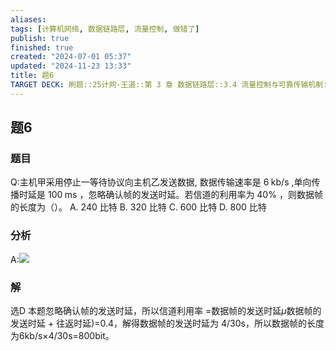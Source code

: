 ```yaml
---
aliases: 
tags: [计算机网络, 数据链路层, 流量控制, 做错了]
publish: true
finished: true
created: "2024-07-01 05:37"
updated: "2024-11-23 13:33"
title: 题6
TARGET DECK: 刷题::25计网-王道::第 3 章 数据链路层::3.4 流量控制与可靠传输机制::题6
---
```

## 题6
### 题目
Q:主机甲采用停止一等待协议向主机乙发送数据, 数据传输速率是 $6\mathrm{\;{kb}}/\mathrm{s}$ ,单向传播时延是 ${100}\mathrm{\;{ms}}$ ，忽略确认帧的发送时延。若信道的利用率为 ${40}\%$ ，则数据帧的长度为（）。
A. 240 比特 
B. 320 比特 
C. 600 比特 
D. 800 比特
### 分析
A:![](https://img.hwenyi.live/202407121053680.webp)
### 解
选D
本题忽略确认帧的发送时延，所以信道利用率 =数据帧的发送时延$\mu$数据帧的发送时延 + 往返时延)=0.4，解得数据帧的发送时延为 4/30s，所以数据帧的长度为6kb/s×4/30s=800bit。
